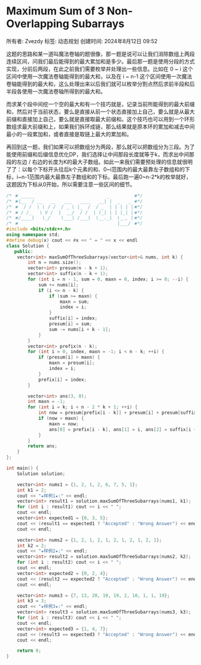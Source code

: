 # Maximum Sum of 3 Non-Overlapping Subarrays

所有者: Zvezdy
标签: 动态规划
创建时间: 2024年8月12日 09:52

这题的思路和某一道叫魔法卷轴的题很像，那一题是说可以让我们消除数组上两段连续区间，问我们最后能得到的最大累加和是多少。最后那一题是使用分段的方式实现，分前后两段，在此之前我们需要枚举并处理出一些信息。比如在 0 ~ i 这个区间中使用一次魔法卷轴能得到的最大和，以及在 i ~ n-1 这个区间使用一次魔法卷轴能得到的最大和，这么处理出来以后我们就可以枚举分割点然后求前半段和后半段各使用一次魔法卷轴所得到的最大和。

而求某个段中间挖一个空的最大和有一个技巧就是，记录当前所能得到的最大前缀和，然后对于当前状态，要么是直接从前一个状态直接加上自己，要么就是从最大前缀和直接加上自己，要么就是直接取最大前缀和。这个技巧也可以用到一个环形数组求最大前缀和上，如果我们拆环成链，那么结果就是原本环的累加和减去中间最小的一段累加和，或者直接是取链上最大的累加和。

再回到这一题，我们如果可以把数组分为两段，那么就可以把数组分为三段。为了能使用前缀和后缀信息优化DP，我们选择让中间那段长度就等于k，而求出中间那段的左边 / 右边的长度为K的最大子数组。如此一来我们需要预处理的信息就很明了了：以每个下标开头往后k个元素的和、0~i范围内的最大最靠左子数组和的下标，i~n-1范围内最大最靠左子数组和的下标。最后跑一遍0~n-2*k的枚举就好，这题因为下标从0开始，所以需要注意一些区间的细节。

```cpp
/* ★ _____                           _         ★*/
/* ★|__  / __   __   ___   ____   __| |  _   _ ★*/
/* ★  / /  \ \ / /  / _ \ |_  /  / _  | | | | |★*/
/* ★ / /_   \ V /  |  __/  / /  | (_| | | |_| |★*/
/* ★/____|   \_/    \___| /___|  \__._|  \__, |★*/
/* ★                                     |___/ ★*/
#include <bits/stdc++.h>
using namespace std;
#define debug(x) cout << #x << " = " << x << endl
class Solution {
   public:
    vector<int> maxSumOfThreeSubarrays(vector<int>& nums, int k) {
        int n = nums.size();
        vector<int> presum(n - k + 1);
        vector<int> suffix(n - k + 1);
        for (int i = n - 1, sum = 0, maxn = 0, index; i >= 0; --i) {
            sum += nums[i];
            if (i <= n - k) {
                if (sum >= maxn) {
                    maxn = sum;
                    index = i;
                }
                suffix[i] = index;
                presum[i] = sum;
                sum -= nums[i + k - 1];
            }
        }
        vector<int> prefix(n - k);
        for (int i = 0, index, maxn = -1; i < n - k; ++i) {
            if (presum[i] > maxn) {
                maxn = presum[i];
                index = i;
            }
            prefix[i] = index;
        }

        vector<int> ans(3, 0);
        int maxn = -1;
        for (int i = k; i < n - 2 * k + 1; ++i) {
            int now = presum[prefix[i - k]] + presum[i] + presum[suffix[i + k]];
            if (now > maxn) {
                maxn = now;
                ans[0] = prefix[i - k], ans[1] = i, ans[2] = suffix[i + k];
            }
        }
        return ans;
    }
};

int main() {
    Solution solution;

    vector<int> nums1 = {1, 2, 1, 2, 6, 7, 5, 1};
    int k1 = 2;
    cout << "★样例1★:" << endl;
    vector<int> result1 = solution.maxSumOfThreeSubarrays(nums1, k1);
    for (int i : result1) cout << i << " ";
    cout << endl;
    vector<int> expected1 = {0, 3, 5};
    cout << (result1 == expected1 ? "Accepted" : "Wrong Answer") << endl;
    cout << endl;

    vector<int> nums2 = {1, 2, 1, 2, 1, 2, 1, 2, 1, 2, 1};
    int k2 = 2;
    cout << "★样例2★:" << endl;
    vector<int> result2 = solution.maxSumOfThreeSubarrays(nums2, k2);
    for (int i : result2) cout << i << " ";
    cout << endl;
    vector<int> expected2 = {0, 2, 4};
    cout << (result2 == expected2 ? "Accepted" : "Wrong Answer") << endl;
    cout << endl;

    vector<int> nums3 = {7, 13, 20, 19, 19, 2, 10, 1, 1, 19};
    int k3 = 3;
    cout << "★样例3★:" << endl;
    vector<int> result3 = solution.maxSumOfThreeSubarrays(nums3, k3);
    for (int i : result3) cout << i << " ";
    cout << endl;
    vector<int> expected3 = {1, 4, 7};
    cout << (result3 == expected3 ? "Accepted" : "Wrong Answer") << endl;
    cout << endl;

    return 0;
}
```